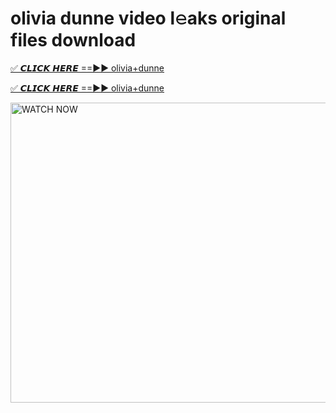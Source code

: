 # olivia dunne video l𝚎aks original files download

<p><a href="https://mediafirer.com/olivia+dunne&ref=titik" rel="nofollow">✅ 𝘾𝙇𝙄𝘾𝙆 𝙃𝙀𝙍𝙀 ==►► olivia+dunne</a></p>

<p><a href="https://mediafirer.com/olivia+dunne&ref=titik" rel="nofollow">✅ 𝘾𝙇𝙄𝘾𝙆 𝙃𝙀𝙍𝙀 ==►► olivia+dunne</a></p>

<p><a rel="nofollow" title="WATCH NOW" href="https://mediafirer.com/olivia+dunne&ref=titik"><img border="olivia+dunne" height="480" width="854" title="WATCH NOW" alt="WATCH NOW" src="https://i.imgur.com/WiGg2rx.gif"></a></p>